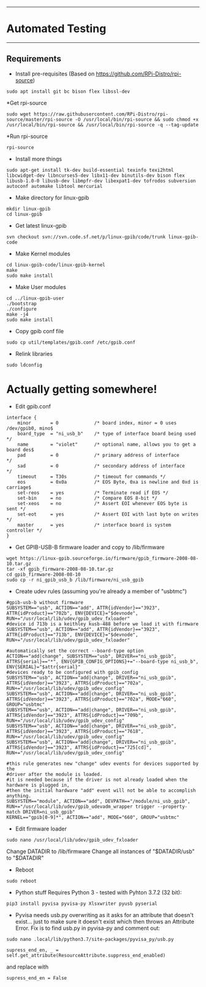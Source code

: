***
# Automated Testing
***

## Requirements

* Install pre-requisites (Based on https://github.com/RPi-Distro/rpi-source)
```
sudo apt install git bc bison flex libssl-dev
```
*Get rpi-source
```
sudo wget https://raw.githubusercontent.com/RPi-Distro/rpi-source/master/rpi-source -O /usr/local/bin/rpi-source && sudo chmod +x /usr/local/bin/rpi-source && /usr/local/bin/rpi-source -q --tag-update

```

*Run rpi-source
```
rpi-source
```

* Install more things
```
sudo apt-get install tk-dev build-essential texinfo texi2html libcwidget-dev libncurses5-dev libx11-dev binutils-dev bison flex libusb-1.0-0 libusb-dev libmpfr-dev libexpat1-dev tofrodos subversion autoconf automake libtool mercurial
```

* Make directory for linux-gpib
```
mkdir linux-gpib
cd linux-gpib
```

* Get latest linux-gpib
```
svn checkout svn://svn.code.sf.net/p/linux-gpib/code/trunk linux-gpib-code
```

* Make Kernel modules
```
cd linux-gpib-code/linux-gpib-kernel
make 
sudo make install
```

* Make User modules
```
cd ../linux-gpib-user
./bootstrap
./configure
make -j4
sudo make install
```

* Copy gpib conf file
```
sudo cp util/templates/gpib.conf /etc/gpib.conf
```

* Relink libraries
```
sudo ldconfig
```

# Actually getting somewhere!

* Edit gpib.conf
```
interface {
    minor       = 0             /* board index, minor = 0 uses /dev/gpib0, mino$
    board_type  = "ni_usb_b"    /* type of interface board being used */
    name        = "violet"      /* optional name, allows you to get a board des$
    pad         = 0             /* primary address of interface             */
    sad         = 0             /* secondary address of interface           */
    timeout     = T30s          /* timeout for commands */
    eos         = 0x0a          /* EOS Byte, 0xa is newline and 0xd is carriage$
    set-reos    = yes           /* Terminate read if EOS */
    set-bin     = no            /* Compare EOS 8-bit */
    set-xeos    = no            /* Assert EOI whenever EOS byte is sent */
    set-eot     = yes           /* Assert EOI with last byte on writes */
    master      = yes           /* interface board is system controller */
}
```

* Get GPIB-USB-B firmware loader and copy to /lib/firmware
```
wget https://linux-gpib.sourceforge.io/firmware/gpib_firmware-2008-08-10.tar.gz
tar -xf gpib_firmware-2008-08-10.tar.gz
cd gpib_firmware-2008-08-10
sudo cp -r ni_gpib_usb_b /lib/firmware/ni_usb_gpib

```

* Create udev rules (assuming you're already a member of "usbtmc")
```
#gpib-usb-b without firmware
SUBSYSTEM=="usb", ACTION=="add", ATTR{idVendor}=="3923", ATTR{idProduct}=="702b", ENV{DEVICE}="$devnode", RUN+="/usr/local/lib/udev/gpib_udev_fxloader"
#device id 713b is a keithley kusb-488 before we load it with firmware
SUBSYSTEM=="usb", ACTION=="add", ATTR{idVendor}=="3923", ATTR{idProduct}=="713b", ENV{DEVICE}="$devnode", RUN+="/usr/local/lib/udev/gpib_udev_fxloader"

#automatically set the correct --board-type option
ACTION=="add|change", SUBSYSTEM=="usb", DRIVER=="ni_usb_gpib", ATTRS{serial}=="*", ENV{GPIB_CONFIG_OPTIONS}+="--board-type ni_usb_b", ENV{SERIAL}="$attr{serial}"
#devices ready to be configured with gpib_config
SUBSYSTEM=="usb", ACTION=="add|change", DRIVER=="ni_usb_gpib", ATTRS{idVendor}=="3923", ATTRS{idProduct}=="702a", RUN+="/usr/local/lib/udev/gpib_udev_config"
SUBSYSTEM=="usb", ACTION=="add|change", DRIVER=="ni_usb_gpib", ATTRS{idVendor}=="3923", ATTRS{idProduct}=="702a", MODE="660", GROUP="usbtmc"
SUBSYSTEM=="usb", ACTION=="add|change", DRIVER=="ni_usb_gpib", ATTRS{idVendor}=="3923", ATTRS{idProduct}=="709b", RUN+="/usr/local/lib/udev/gpib_udev_config"
SUBSYSTEM=="usb", ACTION=="add|change", DRIVER=="ni_usb_gpib", ATTRS{idVendor}=="3923", ATTRS{idProduct}=="7618", RUN+="/usr/local/lib/udev/gpib_udev_config"
SUBSYSTEM=="usb", ACTION=="add|change", DRIVER=="ni_usb_gpib", ATTRS{idVendor}=="3923", ATTRS{idProduct}=="725[cd]", RUN+="/usr/local/lib/udev/gpib_udev_config"

#this rule generates new "change" udev events for devices supported by the
#driver after the module is loaded.
#it is needed because if the driver is not already loaded when the hardware is plugged in,
#then the initial hardware "add" event will not be able to accomplish anything.
SUBSYSTEM=="module", ACTION=="add", DEVPATH=="/module/ni_usb_gpib", RUN+="/usr/local/lib/udev/gpib_udevadm_wrapper trigger --property-match DRIVER=ni_usb_gpib"
KERNEL=="gpib[0-9]*", ACTION=="add", MODE="660", GROUP="usbtmc"
```

* Edit firmware loader
```
sudo nano /usr/local/lib/udev/gpib_udev_fxloader
```

Change DATADIR to /lib/firmware
Change all instances of "$DATADIR/usb" to "$DATADIR"

* Reboot
```
sudo reboot
```

* Python stuff
Requires Python 3 - tested with Pyhton 3.7.2 (32 bit):

```
pip3 install pyvisa pyvisa-py Xlsxwriter pyusb pyserial
```

* Pyvisa needs usb.py overwriting as it asks for an attribute that doesn't exist... just to make sure it doesn't exist which then throws an Attribute Error. Fix is to find usb.py in pyvisa-py and comment out:
```
sudo nano .local/lib/python3.7/site-packages/pyvisa_py/usb.py
```

```
supress_end_en, _ = self.get_attribute(ResourceAttribute.suppress_end_enabled)        
```
and replace with
```
supress_end_en = False


